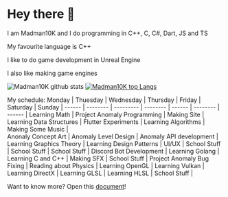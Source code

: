 # Hey there :wave: 
I am Madman10K and I do programming in C++, C, C#, Dart, JS and TS

My favourite language is C++

I like to do game development in Unreal Engine

I also like making game engines 

![Madman10K github stats](https://github-readme-stats.vercel.app/api?username=Madman10K&theme=light&include_all_commits=true&show_icons=true&hide_border=true&count_private=true)
[![Madman10K top Langs](https://github-readme-stats.vercel.app/api/top-langs/?username=Madman10K&layout=compact&theme=light&show_icons=true&hide_border=true&count_private=true)](https://github.com/anuraghazra/github-readme-stats)

My schedule:
Monday | Thuesday | Wednesday | Thursday | Friday | Saturday | Sunday |
------ | -------- | --------- | -------- | ------ | -------- | ------ |
Learning Math | Project Anomaly Programming | Making Site | Learning Data Structures | Flutter Experiments | Learning Algorithms | Making Some Music |  
Anonaly Concept Art | Anomaly Level Design | Anomaly API development | Learning Graphics Theory | Learning Design Patterns | UI/UX | School Stuff |
School Stuff | School Stuff | Discord Bot Development | Learning Golang | Learning C and C++ | Making SFX | School Stuff | Project Anomaly Bug Fixing |
Reading about Physics | Learning OpenGL | Learning Vulkan | Learning DirectX | Learning GLSL | Learning HLSL | School Stuff | 

Want to know more? Open this [document](https://github.com/Madman10K/Madman10K/blob/master/ReadmeLonger.md)!

